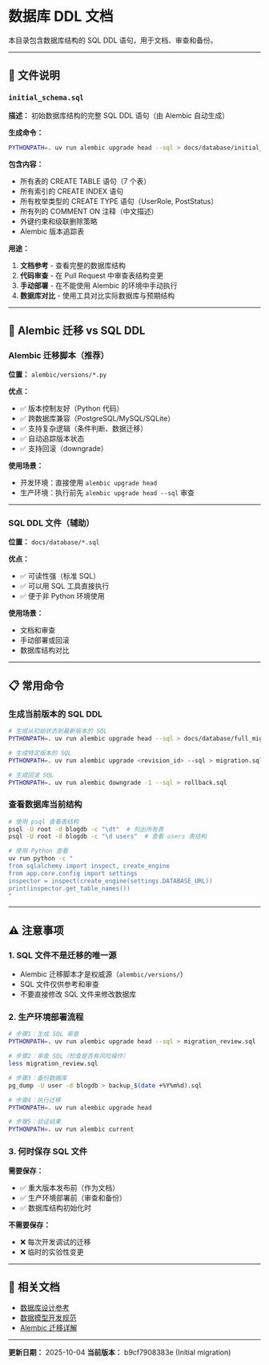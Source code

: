 # 数据库 DDL 文档

本目录包含数据库结构的 SQL DDL 语句，用于文档、审查和备份。

---

## 📄 文件说明

### `initial_schema.sql`

**描述：** 初始数据库结构的完整 SQL DDL 语句（由 Alembic 自动生成）

**生成命令：**
```bash
PYTHONPATH=. uv run alembic upgrade head --sql > docs/database/initial_schema.sql
```

**包含内容：**
- 所有表的 CREATE TABLE 语句（7 个表）
- 所有索引的 CREATE INDEX 语句
- 所有枚举类型的 CREATE TYPE 语句（UserRole, PostStatus）
- 所有列的 COMMENT ON 注释（中文描述）
- 外键约束和级联删除策略
- Alembic 版本追踪表

**用途：**
1. **文档参考** - 查看完整的数据库结构
2. **代码审查** - 在 Pull Request 中审查表结构变更
3. **手动部署** - 在不能使用 Alembic 的环境中手动执行
4. **数据库对比** - 使用工具对比实际数据库与预期结构

---

## 🔄 Alembic 迁移 vs SQL DDL

### **Alembic 迁移脚本（推荐）**

**位置：** `alembic/versions/*.py`

**优点：**
- ✅ 版本控制友好（Python 代码）
- ✅ 跨数据库兼容（PostgreSQL/MySQL/SQLite）
- ✅ 支持复杂逻辑（条件判断、数据迁移）
- ✅ 自动追踪版本状态
- ✅ 支持回滚（downgrade）

**使用场景：**
- 开发环境：直接使用 `alembic upgrade head`
- 生产环境：执行前先 `alembic upgrade head --sql` 审查

---

### **SQL DDL 文件（辅助）**

**位置：** `docs/database/*.sql`

**优点：**
- ✅ 可读性强（标准 SQL）
- ✅ 可以用 SQL 工具直接执行
- ✅ 便于非 Python 环境使用

**使用场景：**
- 文档和审查
- 手动部署或回滚
- 数据库结构对比

---

## 📋 常用命令

### 生成当前版本的 SQL DDL

```bash
# 生成从初始状态到最新版本的 SQL
PYTHONPATH=. uv run alembic upgrade head --sql > docs/database/full_migration.sql

# 生成特定版本的 SQL
PYTHONPATH=. uv run alembic upgrade <revision_id> --sql > migration.sql

# 生成回滚 SQL
PYTHONPATH=. uv run alembic downgrade -1 --sql > rollback.sql
```

### 查看数据库当前结构

```bash
# 使用 psql 查看表结构
psql -U root -d blogdb -c "\dt"  # 列出所有表
psql -U root -d blogdb -c "\d users"  # 查看 users 表结构

# 使用 Python 查看
uv run python -c "
from sqlalchemy import inspect, create_engine
from app.core.config import settings
inspector = inspect(create_engine(settings.DATABASE_URL))
print(inspector.get_table_names())
"
```

---

## ⚠️ 注意事项

### **1. SQL 文件不是迁移的唯一源**

- Alembic 迁移脚本才是权威源（`alembic/versions/`）
- SQL 文件仅供参考和审查
- 不要直接修改 SQL 文件来修改数据库

### **2. 生产环境部署流程**

```bash
# 步骤1：生成 SQL 审查
PYTHONPATH=. uv run alembic upgrade head --sql > migration_review.sql

# 步骤2：审查 SQL（检查是否有风险操作）
less migration_review.sql

# 步骤3：备份数据库
pg_dump -U user -d blogdb > backup_$(date +%Y%m%d).sql

# 步骤4：执行迁移
PYTHONPATH=. uv run alembic upgrade head

# 步骤5：验证结果
PYTHONPATH=. uv run alembic current
```

### **3. 何时保存 SQL 文件**

**需要保存：**
- ✅ 重大版本发布前（作为文档）
- ✅ 生产环境部署前（审查和备份）
- ✅ 数据库结构初始化时

**不需要保存：**
- ❌ 每次开发调试的迁移
- ❌ 临时的实验性变更

---

## 🔗 相关文档

- [数据库设计参考](../reference/database-schema.md)
- [数据模型开发规范](../standards/database-models.md)
- [Alembic 迁移详解](../learning/phase2-database/02-Alembic数据库迁移详解.md)

---

**更新日期：** 2025-10-04
**当前版本：** b9cf7908383e (Initial migration)
